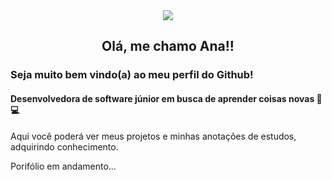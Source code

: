 <div align = "center">
  <img src = "https://user-images.githubusercontent.com/103705026/205535152-e54b2960-573f-42cf-b4b4-d12d13803c1d.png"/>
<h2>Olá, me chamo Ana!!</h1>
</div>

### Seja muito bem vindo(a) ao meu perfil do Github!
#### Desenvolvedora de software júnior em busca de aprender coisas novas 🧠💻



Aqui você poderá ver meus projetos e minhas anotações de estudos, adquirindo conhecimento.

Porifólio em andamento...

